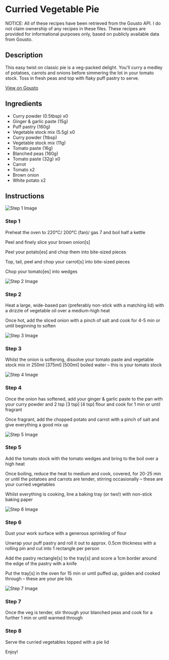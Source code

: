 # Curried Vegetable Pie

NOTICE: All of these recipes have been retrieved from the Gousto API. I do not claim ownership of any recipes in these files. These recipes are provided for informational purposes only, based on publicly available data from Gousto.

## Description

This easy twist on classic pie is a veg-packed delight. You’ll curry a medley of potatoes, carrots and onions before simmering the lot in your tomato stock. Toss in fresh peas and top with flaky puff pastry to serve.

[View on Gousto](https://www.gousto.co.uk/recipes/cookbook/curried-vegetable-pie)

## Ingredients

- Curry powder (0.5tbsp) x0
- Ginger & garlic paste (15g)
- Puff pastry (160g)
- Vegetable stock mix (5.5g) x0
- Curry powder (1tbsp)
- Vegetable stock mix (11g)
- Tomato paste (16g)
- Blanched peas (160g)
- Tomato paste (32g) x0
- Carrot
- Tomato x2
- Brown onion
- White potato x2

## Instructions

![Step 1 Image](https://production-media.gousto.co.uk/cms/recipe-step-image/step-1-1674217234352-x200.jpg)

### Step 1

Preheat the oven to 220°C/ 200°C (fan)/ gas 7 and boil half a kettle

Peel and finely slice your brown onion[s]

Peel your potato[es] and chop them into bite-sized pieces

Top, tail, peel and chop your carrot[s] into bite-sized pieces

Chop your tomato[es] into wedges

![Step 2 Image](https://production-media.gousto.co.uk/cms/recipe-step-image/step-2-1674217239424-x200.jpg)

### Step 2

Heat a large, wide-based pan (preferably non-stick with a matching lid) with a drizzle of vegetable oil over a medium-high heat

Once hot, add the sliced onion with a pinch of salt and cook for 4-5 min or until beginning to soften

![Step 3 Image](https://production-media.gousto.co.uk/cms/recipe-step-image/step-3-1674217245266-x200.jpg)

### Step 3

Whilst the onion is softening, dissolve your tomato paste and vegetable stock mix in 250ml <span class="text-purple">[375ml]</span> <span class="text-danger">[500ml]</span> boiled water – this is your tomato stock

![Step 4 Image](https://production-media.gousto.co.uk/cms/recipe-step-image/step-4-1674217251750-x200.jpg)

### Step 4

Once the onion has softened, add your ginger & garlic paste to the pan with your curry powder and 2 tsp<span class="text-purple"> [3 tsp]</span> <span class="text-danger">[4 tsp]</span> flour and cook for 1 min or until fragrant

Once fragrant, add the chopped potato and carrot with a pinch of salt and give everything a good mix up

![Step 5 Image](https://production-media.gousto.co.uk/cms/recipe-step-image/step-5-1674217255518-x200.jpg)

### Step 5

Add the tomato stock with the tomato wedges and bring to the boil over a high heat

Once boiling, reduce the heat to medium and cook, covered, for 20-25 min or until the potatoes and carrots are tender, stirring occasionally – these are your curried vegetables

Whilst everything is cooking, line a baking tray (or two!) with non-stick baking paper

![Step 6 Image](https://production-media.gousto.co.uk/cms/recipe-step-image/step-6-1674217260609-x200.jpg)

### Step 6

Dust your work surface with a generous sprinkling of flour

Unwrap your puff pastry and roll it out to approx. 0.5cm thickness with a rolling pin and cut into 1 rectangle per person

Add the pastry rectangle[s] to the tray[s] and score a 1cm border around the edge of the pastry with a knife

Put the tray[s] in the oven for 15 min or until puffed up, golden and cooked through – these are your pie lids

![Step 7 Image](https://production-media.gousto.co.uk/cms/recipe-step-image/step-7-1674217265623-x200.jpg)

### Step 7

Once the veg is tender, stir through your blanched peas and cook for a further 1 min or until warmed through

### Step 8

Serve the curried vegetables topped with a pie lid

Enjoy!

